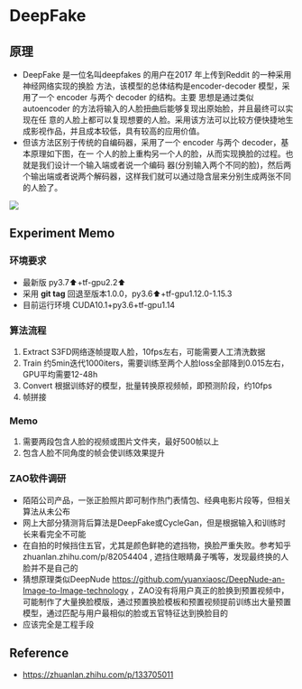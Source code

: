 # DeepFake

## 原理
- DeepFake 是一位名叫deepfakes 的用户在2017 年上传到Reddit 的一种采用神经网络实现的换脸 方法，该模型的总体结构是encoder-decoder 模型，采用了一个 encoder 与两个 decoder 的结构。主要 思想是通过类似autoencoder 的方法将输入的人脸扭曲后能够复现出原始脸，并且最终可以实现在任 意的人脸上都可以复现想要的人脸。采用该方法可以比较方便快捷地生成影视作品，并且成本较低，具有较高的应用价值。
- 但该方法区别于传统的自编码器，采用了一个 encoder 与两个 decoder，基本原理如下图，在一 个人的脸上重构另一个人的脸，从而实现换脸的过程。也就是我们设计一个输入端或者说一个编码 器(分别输入两个不同的脸)，然后两个输出端或者说两个解码器，这样我们就可以通过隐含层来分别生成两张不同的人脸了。


![](https://pic4.zhimg.com/80/v2-738676769eb437382427ee829bf77bef_1440w.jpg)

## Experiment Memo

### 环境要求
- 最新版 py3.7⬆️+tf-gpu2.2⬆️
- 采用 **git tag** 回退至版本1.0.0，py3.6⬆️+tf-gpu1.12.0-1.15.3
- 目前运行环境 CUDA10.1+py3.6+tf-gpu1.14

### 算法流程
1. Extract 
   S3FD网络逐帧提取人脸，10fps左右，可能需要人工清洗数据
2. Train
   约5min迭代1000iters，需要训练至两个人脸loss全部降到0.015左右，GPU平均需要12-48h
3. Convert
   根据训练好的模型，批量转换原视频帧，即预测阶段，约10fps
4. 帧拼接

### Memo
1. 需要两段包含人脸的视频或图片文件夹，最好500帧以上
2. 包含人脸不同角度的帧会使训练效果提升

### ZAO软件调研
- 陌陌公司产品，一张正脸照片即可制作热门表情包、经典电影片段等，但相关算法从未公布
- 网上大部分猜测背后算法是DeepFake或CycleGan，但是根据输入和训练时长来看完全不可能
- 在自拍的时候挡住五官，尤其是颜色鲜艳的遮挡物，换脸严重失败。参考知乎 zhuanlan.zhihu.com/p/82054404 , 遮挡住眼睛鼻子嘴等，发现最终换的人脸并不是自己的
- 猜想原理类似DeepNude https://github.com/yuanxiaosc/DeepNude-an-Image-to-Image-technology ，ZAO没有将用户真正的脸换到预置视频中，可能制作了大量换脸模版，通过预置换脸模板和预置视频提前训练出大量预置模型，通过匹配与用户最相似的脸或五官特征达到换脸目的
- 应该完全是工程手段

## Reference
- https://zhuanlan.zhihu.com/p/133705011